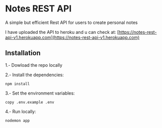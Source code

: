 # Notes REST API
A simple but efficient Rest API for users to create personal notes <br>

I have uploaded the API to heroku and u can check at: [https://notes-rest-api-v1.herokuapp.com](https://notes-rest-api-v1.herokuapp.com)
## Installation 

1.- Dowload the repo locally

2.- Install the dependencies:
```
npm install
```

3.- Set the environment variables:
```
copy .env.example .env
```

4.- Run locally:
```
nodemon app
```
